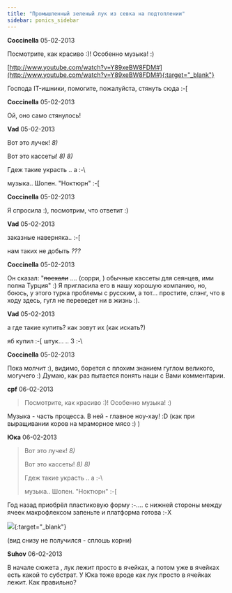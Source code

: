```yaml
---
title: "Промышленный зеленый лук из севка на подтоплении"
sidebar: ponics_sidebar
---
```


**Coccinella** 05-02-2013

Посмотрите, как красиво :)! Особенно музыка! :)

[http://www.youtube.com/watch?v=Y89xeBW8FDM#](http://www.youtube.com/watch?v=Y89xeBW8FDM#){:target="_blank"}

Господа IT-ишники, помогите, пожалуйста, стянуть сюда :-[


**Coccinella** 05-02-2013

Ой, оно само стянулось!


**Vad** 05-02-2013

Вот это лучек! *8)*

Вот это кассеты! *8)* *8)*

Гдеж такие украсть .. а :-\

музыка.. Шопен. "Ноктюрн" :-[


**Coccinella** 05-02-2013

Я спросила :), посмотрим, что ответит :)


**Vad** 05-02-2013

заказные наверняка.. :-[

нам таких не добыть *???*


**Coccinella** 05-02-2013

Он сказал: "~~поехали~~ .... (сорри, ) обычные кассеты для сеянцев, ими полна Турция" :) Я пригласила его в нашу хорошую компанию, но, боюсь, у этого турка проблемы с русским, а тот... простите, слэнг, что в ходу здесь, гугл не переведет ни в жизнь :).


**Vad** 05-02-2013

а где такие купить? как зовут их (как искать?)

яб купил :-[ штук... .. 3 :-\


**Coccinella** 05-02-2013

Пока молчит :), видимо, борется с плохим знанием гуглом великого, могучего :) Думаю, как раз пытается понять наши с Вами комментарии.


**cpf** 06-02-2013

> Посмотрите, как красиво :)! Особенно музыка! :)

Музыка - часть процесса. В ней - главное ноу-хау! :D (как при выращивании коров на мраморное мясо :) )


**Юка** 06-02-2013

> Вот это лучек! *8)*
> 
> Вот это кассеты! *8)* *8)*
> 
> Гдеж такие украсть .. а :-\
> 
> музыка.. Шопен. "Ноктюрн" :-[

Год назад приобрёл пластиковую форму :-\.... с нижней стороны между ячеек макрофлексом запеньте и платформа готова :-X

[![](/imagehost/thumbs/dsc04380.jpg)](https://t.me/ponics_ru_files/9782){:target="_blank"}

(вид снизу не получился - сплошь корни)


**Suhov** 06-02-2013

В начале сюжета , лук лежит просто в ячейках, а потом уже в ячейках есть какой то субстрат. У Юка тоже вроде как лук просто в ячейках лежит. Как правильно?


